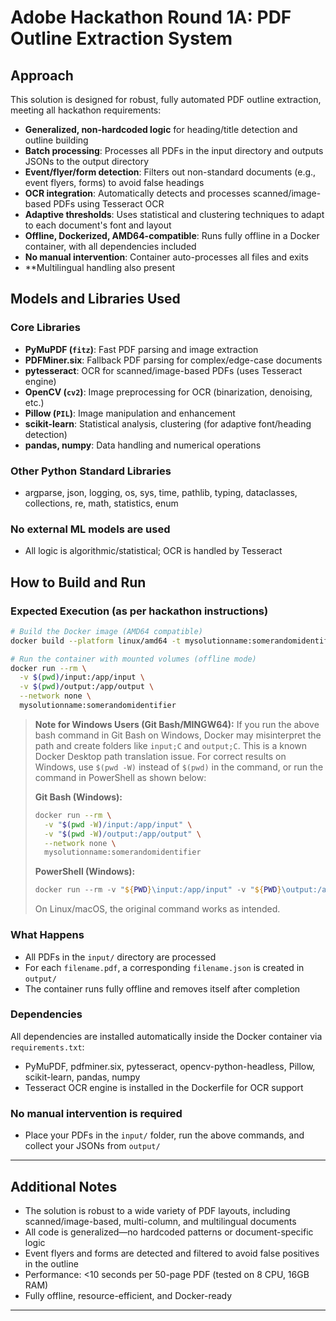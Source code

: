 # Adobe Hackathon Round 1A: PDF Outline Extraction System

## Approach

This solution is designed for robust, fully automated PDF outline extraction, meeting all hackathon requirements:

- **Generalized, non-hardcoded logic** for heading/title detection and outline building
- **Batch processing**: Processes all PDFs in the input directory and outputs JSONs to the output directory
- **Event/flyer/form detection**: Filters out non-standard documents (e.g., event flyers, forms) to avoid false headings
- **OCR integration**: Automatically detects and processes scanned/image-based PDFs using Tesseract OCR
- **Adaptive thresholds**: Uses statistical and clustering techniques to adapt to each document's font and layout
- **Offline, Dockerized, AMD64-compatible**: Runs fully offline in a Docker container, with all dependencies included
- **No manual intervention**: Container auto-processes all files and exits
- **Multilingual handling also present

## Models and Libraries Used

### Core Libraries

- **PyMuPDF (`fitz`)**: Fast PDF parsing and image extraction
- **PDFMiner.six**: Fallback PDF parsing for complex/edge-case documents
- **pytesseract**: OCR for scanned/image-based PDFs (uses Tesseract engine)
- **OpenCV (`cv2`)**: Image preprocessing for OCR (binarization, denoising, etc.)
- **Pillow (`PIL`)**: Image manipulation and enhancement
- **scikit-learn**: Statistical analysis, clustering (for adaptive font/heading detection)
- **pandas, numpy**: Data handling and numerical operations

### Other Python Standard Libraries

- argparse, json, logging, os, sys, time, pathlib, typing, dataclasses, collections, re, math, statistics, enum

### No external ML models are used

- All logic is algorithmic/statistical; OCR is handled by Tesseract

## How to Build and Run

### Expected Execution (as per hackathon instructions)

```bash
# Build the Docker image (AMD64 compatible)
docker build --platform linux/amd64 -t mysolutionname:somerandomidentifier .

# Run the container with mounted volumes (offline mode)
docker run --rm \
  -v $(pwd)/input:/app/input \
  -v $(pwd)/output:/app/output \
  --network none \
  mysolutionname:somerandomidentifier
```

> **Note for Windows Users (Git Bash/MINGW64):**
> If you run the above bash command in Git Bash on Windows, Docker may misinterpret the path and create folders like `input;C` and `output;C`. This is a known Docker Desktop path translation issue. For correct results on Windows, use `$(pwd -W)` instead of `$(pwd)` in the command, or run the command in PowerShell as shown below:
>
> **Git Bash (Windows):**
>
> ```bash
> docker run --rm \
>   -v "$(pwd -W)/input:/app/input" \
>   -v "$(pwd -W)/output:/app/output" \
>   --network none \
>   mysolutionname:somerandomidentifier
> ```
>
> **PowerShell (Windows):**
>
> ```powershell
> docker run --rm -v "${PWD}\input:/app/input" -v "${PWD}\output:/app/output" --network none mysolutionname:somerandomidentifier
> ```
>
> On Linux/macOS, the original command works as intended.

### What Happens

- All PDFs in the `input/` directory are processed
- For each `filename.pdf`, a corresponding `filename.json` is created in `output/`
- The container runs fully offline and removes itself after completion

### Dependencies

All dependencies are installed automatically inside the Docker container via `requirements.txt`:

- PyMuPDF, pdfminer.six, pytesseract, opencv-python-headless, Pillow, scikit-learn, pandas, numpy
- Tesseract OCR engine is installed in the Dockerfile for OCR support

### No manual intervention is required

- Place your PDFs in the `input/` folder, run the above commands, and collect your JSONs from `output/`

---

## Additional Notes

- The solution is robust to a wide variety of PDF layouts, including scanned/image-based, multi-column, and multilingual documents
- All code is generalized—no hardcoded patterns or document-specific logic
- Event flyers and forms are detected and filtered to avoid false positives in the outline
- Performance: <10 seconds per 50-page PDF (tested on 8 CPU, 16GB RAM)
- Fully offline, resource-efficient, and Docker-ready

---


